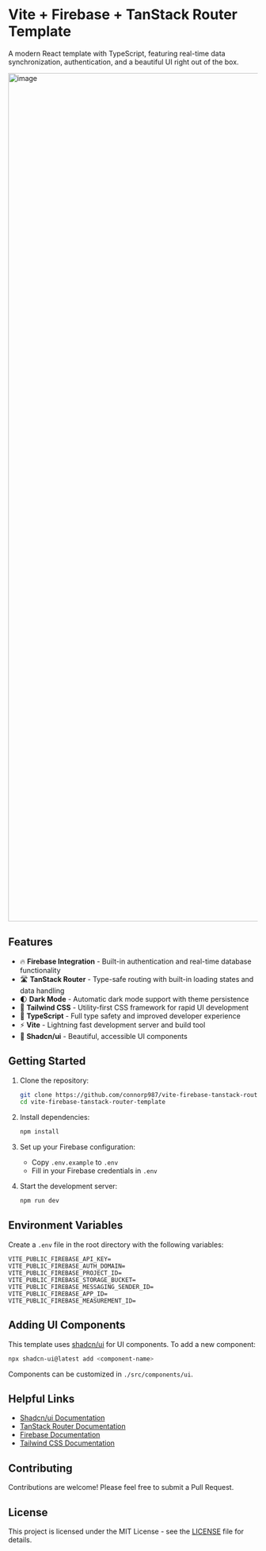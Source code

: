 # Vite + Firebase + TanStack Router Template

A modern React template with TypeScript, featuring real-time data synchronization, authentication, and a beautiful UI right out of the box.

<img width="1710" alt="image" src="https://github.com/user-attachments/assets/fac8b7c8-5386-4e4d-80f6-c18806943d03" />



## Features

- 🔥 **Firebase Integration** - Built-in authentication and real-time database functionality
- 🛣️ **TanStack Router** - Type-safe routing with built-in loading states and data handling
- 🌓 **Dark Mode** - Automatic dark mode support with theme persistence
- 🎨 **Tailwind CSS** - Utility-first CSS framework for rapid UI development
- 📝 **TypeScript** - Full type safety and improved developer experience
- ⚡ **Vite** - Lightning fast development server and build tool
- 🎯 **Shadcn/ui** - Beautiful, accessible UI components

## Getting Started

1. Clone the repository:
   ```bash
   git clone https://github.com/connorp987/vite-firebase-tanstack-router-template.git
   cd vite-firebase-tanstack-router-template
   ```

2. Install dependencies:
   ```bash
   npm install
   ```

3. Set up your Firebase configuration:
   - Copy `.env.example` to `.env`
   - Fill in your Firebase credentials in `.env`

4. Start the development server:
   ```bash
   npm run dev
   ```

## Environment Variables

Create a `.env` file in the root directory with the following variables:

```env
VITE_PUBLIC_FIREBASE_API_KEY=
VITE_PUBLIC_FIREBASE_AUTH_DOMAIN=
VITE_PUBLIC_FIREBASE_PROJECT_ID=
VITE_PUBLIC_FIREBASE_STORAGE_BUCKET=
VITE_PUBLIC_FIREBASE_MESSAGING_SENDER_ID=
VITE_PUBLIC_FIREBASE_APP_ID=
VITE_PUBLIC_FIREBASE_MEASUREMENT_ID=
```

## Adding UI Components

This template uses [shadcn/ui](https://ui.shadcn.com/) for UI components. To add a new component:

```bash
npx shadcn-ui@latest add <component-name>
```

Components can be customized in `./src/components/ui`.

## Helpful Links

* [Shadcn/ui Documentation](https://ui.shadcn.com/)
* [TanStack Router Documentation](https://tanstack.com/router/latest)
* [Firebase Documentation](https://firebase.google.com/docs/auth/web/start)
* [Tailwind CSS Documentation](https://tailwindcss.com/docs/installation)

## Contributing

Contributions are welcome! Please feel free to submit a Pull Request.

## License

This project is licensed under the MIT License - see the [LICENSE](LICENSE) file for details.

